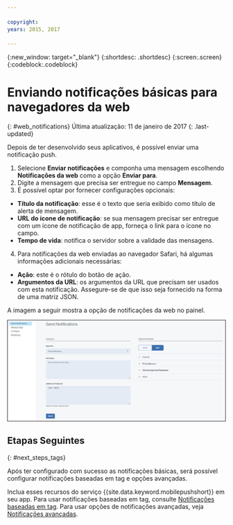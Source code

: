 ```yaml
---

copyright:
years: 2015, 2017

---
```


{:new_window: target="_blank"}
{:shortdesc: .shortdesc}
{:screen:.screen}
{:codeblock:.codeblock}

# Enviando notificações básicas para navegadores da web
{: #web_notifications}
Última atualização: 11 de janeiro de 2017
{: .last-updated}

Depois de ter desenvolvido seus aplicativos, é possível enviar uma notificação push. 

1. Selecione **Enviar notificações** e componha uma mensagem escolhendo **Notificações da web** como a opção **Enviar para**. 
2. Digite a mensagem que precisa ser entregue no campo **Mensagem**.
3. É possível optar por fornecer configurações opcionais:
  - **Título da notificação**: esse é o texto que seria exibido como título de alerta de mensagem.
  - **URL do ícone de notificação**: se sua mensagem precisar ser entregue com um ícone de notificação de app, forneça o link para o ícone no campo.
  - **Tempo de vida**: notifica o servidor sobre a validade das mensagens.
4. Para notificações da web enviadas ao navegador Safari, há algumas informações adicionais necessárias:
  - **Ação**: este é o rótulo do botão de ação.
  - **Argumentos da URL**: os argumentos da URL que precisam ser usados com esta notificação. Assegure-se de que isso seja fornecido na forma de uma matriz JSON. 
 
A imagem a seguir mostra a opção de notificações da web no painel.

  ![Tela de notificações](images/DashboardWebpush.jpg)



## Etapas Seguintes
  {: #next_steps_tags}

Após ter configurado com sucesso as notificações básicas, será possível configurar notificações baseadas em tag e opções avançadas.

Inclua esses recursos do serviço {{site.data.keyword.mobilepushshort}} em seu app. Para usar notificações baseadas em tag, consulte [Notificações baseadas em tag](c_tag_basednotifications.html). Para usar opções de notificações avançadas, veja [Notificações avançadas](t_advance_badge_sound_payload.html).




